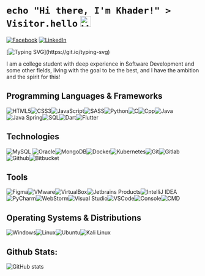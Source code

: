 # `echo "Hi there, I'm Khader!" > Visitor.hello` <img src="https://user-images.githubusercontent.com/1303154/88677602-1635ba80-d120-11ea-84d8-d263ba5fc3c0.gif" width="28px" alt="Hi">

[![Facebook](https://img.shields.io/badge/Facebook-%231877F2.svg?&style=flat-square&logo=facebook&logoColor=white)](https://www.facebook.com/khader.jber) [![LinkedIn](https://img.shields.io/badge/LinkedIn-%230077B5.svg?&style=flat-square&logo=linkedin&logoColor=white)](https://www.linkedin.com/in/khader-karaja/)

[![Typing SVG](https://readme-typing-svg.herokuapp.com?font=comfortaa&color=00FF00&size=24&width=500&lines=Software+Developer;Cybersecurity+Engineer;and+Problem+Solving+Instructor!;Nice+to+meet+you...)](https://git.io/typing-svg)

I am a college student with deep experience in Software Development and some other fields, living with the goal to be the best, and I have the ambition and the spirit for this!

## Programming Languages & Frameworks

![HTML5](https://img.icons8.com/color/40/html-5.png)![CSS3](https://img.icons8.com/color/40/css3.png)![JavaScript](https://img.icons8.com/color/40/javascript.png)![SASS](https://img.icons8.com/color/40/sass.png)![Python](https://img.icons8.com/color/40/python--v1.png)![C](https://img.icons8.com/color/40/c-programming.png)![Cpp](https://img.icons8.com/color/40/c-plus-plus-logo.png)![Java](https://img.icons8.com/color/40/java-coffee-cup-logo--v1.png)![Java Spring](https://img.icons8.com/?id=90519&size=45)![SQL](https://img.icons8.com/external-soft-fill-juicy-fish/40/external-sql-coding-and-development-soft-fill-soft-fill-juicy-fish.png)![Dart](https://img.icons8.com/color/40/dart.png)![Flutter](https://img.icons8.com/color/40/flutter.png)

## Technologies

![MySQL](https://img.icons8.com/?id=UFXRpPFebwa2&size=45) ![Oracle](https://img.icons8.com/color/40/oracle-logo.png)![MongoDB](https://img.icons8.com/color/40/mongodb.png)![Docker](https://img.icons8.com/color/40/docker.png)![Kubernetes](https://img.icons8.com/color/40/kubernetes.png)![Git](https://img.icons8.com/color/40/git.png)![Gitlab](https://img.icons8.com/color/40/gitlab.png)![Github](https://img.icons8.com/?id=52539&size=45)![Bitbucket](https://img.icons8.com/color/40/bitbucket.png)

## Tools

![Figma](https://img.icons8.com/?id=8gfeOoqrHqJU&size=45)![VMware](https://img.icons8.com/?id=mkkp6yt38FVq&size=45)![VirtualBox](https://img.icons8.com/?id=38792&size=45)![Jetbrains Products](https://img.icons8.com/color/40/jetbrains.png)![IntelliJ IDEA](https://img.icons8.com/?id=61466&size=45)![PyCharm](https://img.icons8.com/?id=117121&size=45)![WebStorm](https://img.icons8.com/?id=32sNCVhNAx9Y&size=45)![Visual Studio](https://img.icons8.com/?id=y7WGoWNuIWac&size=45)![VSCode](https://img.icons8.com/color/40/visual-studio-code-2019.png)![Console](https://img.icons8.com/color/40/console.png)![CMD](https://img.icons8.com/?id=19291&size=45)

## Operating Systems & Distributions

![Windows](https://img.icons8.com/color/40/windows-10.png)![Linux](https://img.icons8.com/color/40/linux.png)![Ubuntu](https://img.icons8.com/color/40/ubuntu--v1.png)![Kali Linux](https://img.icons8.com/color/40/kali-linux.png)

## Github Stats:

![GitHub stats](https://github-readme-stats.vercel.app/api?username=Khader9Jber&count_private=true&show_icons=true&theme=chartreuse-dark&hide=contribs,issues)

<!-- [![Top Langs](https://github-readme-stats.vercel.app/api/top-langs/?username=Khader9Jber&layout=compact)](https://github.com/Khader9Jber/github-readme-stats) -->
